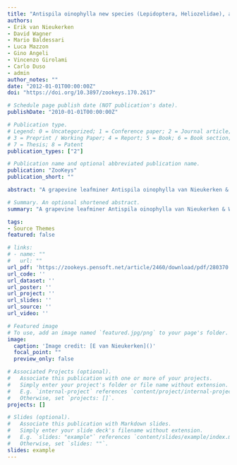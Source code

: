 ```yaml
---
title: "Antispila oinophylla new species (Lepidoptera, Heliozelidae), a new North American grapevine leafminer invading Italian vineyards: taxonomy, DNA barcodes and life cycle"
authors:
- Erik van Nieukerken
- David Wagner
- Mario Baldessari
- Luca Mazzon
- Gino Angeli
- Vincenzo Girolami
- Carlo Duso
- admin
author_notes: ""
date: "2012-01-01T00:00:00Z"
doi: "https://doi.org/10.3897/zookeys.170.2617"

# Schedule page publish date (NOT publication's date).
publishDate: "2010-01-01T00:00:00Z"

# Publication type.
# Legend: 0 = Uncategorized; 1 = Conference paper; 2 = Journal article;
# 3 = Preprint / Working Paper; 4 = Report; 5 = Book; 6 = Book section;
# 7 = Thesis; 8 = Patent
publication_types: ["2"]

# Publication name and optional abbreviated publication name.
publication: "ZooKeys"
publication_short: ""

abstract: "A grapevine leafminer Antispila oinophylla van Nieukerken & Wagner, sp. n., is described both from eastern North America (type locality: Georgia) and as a new important invader in North Italian vineyards (Trentino and Veneto Region) since 2006. The species is closely related to, and previously confused with A. ampelopsifoliella Chambers, 1874, a species feeding on Virginia creeper Parthenocissus quinquefolia (L.) Planchon., and both are placed in an informal A. ampelopsifoliella group. Wing pattern, genitalia, and DNA barcode data all confirm the conspecificity of native North American populations and Italian populations. COI barcodes differ by only 0–1.23%, indicating that the Italian populations are recently established from eastern North America. The new species feeds on various wild Vitis species in North America, on cultivated Vitis vinifera L. in Italy, and also on Parthenocissus quinquefolia in Italy. North American Antispila feeding on Parthenocissus include at least two other species, one of which is A. ampelopsifoliella. Morphology and biology of the new species are contrasted with those of North American Antispila Hübner, 1825 species and European Holocacista rivillei (Stainton, 1855). The source population of the introduction is unknown, but cases with larvae or pupae, attached to imported plants, are a likely possibility. DNA barcodes of the three European grapevine leafminers and those of all examined Heliozelidae are highly diagnostic. North American Vitaceae-feeding Antispila form two species complexes and include several as yet unnamed taxa. The identity of three out of the four previously described North American Vitaceae-feeding species cannot be unequivocally determined without further revision, but these are held to be different from A. oinophylla. In Italy the biology of A. oinophylla was studied in a vineyard in the Trento Province (Trentino-Alto Adige Region) in 2008 and 2009. Mature larvae overwinter inside their cases, fixed to vine trunks or training stakes. The first generation flies in June. An additional generation occurs from mid-August onwards. The impact of the pest in this vineyard was significant with more than 90% of leaves infested in mid-summer. Since the initial discovery in 2006, the pest spread to several additional Italian provinces, in 2010 the incidence of infestation was locally high in commercial vineyards. Preliminary phylogenetic analyses suggest that Antispila is paraphyletic, and that the Antispila ampelopsifoliella group is related to Coptodisca Walsingham, 1895, Holocacista Walsingham & Durrant, 1909 and Antispilina Hering, 1941, all of which possess reduced wing venation. Vitaceae may be the ancestral hostplant family for modern Heliozelidae."

# Summary. An optional shortened abstract.
summary: "A grapevine leafminer Antispila oinophylla van Nieukerken & Wagner, sp. n., is described both from eastern North America (type locality: Georgia) and as a new important invader in North Italian vineyards (Trentino and Veneto Region) since 2006"

tags:
- Source Themes
featured: false

# links:
# - name: ""
#   url: ""
url_pdf: 'https://zookeys.pensoft.net/article/2460/download/pdf/280370'
url_code: ''
url_dataset: ''
url_poster: ''
url_project: ''
url_slides: ''
url_source: ''
url_video: ''

# Featured image
# To use, add an image named `featured.jpg/png` to your page's folder. 
image:
  caption: 'Image credit: [E van Nieukerken]()'
  focal_point: ""
  preview_only: false

# Associated Projects (optional).
#   Associate this publication with one or more of your projects.
#   Simply enter your project's folder or file name without extension.
#   E.g. `internal-project` references `content/project/internal-project/index.md`.
#   Otherwise, set `projects: []`.
projects: []

# Slides (optional).
#   Associate this publication with Markdown slides.
#   Simply enter your slide deck's filename without extension.
#   E.g. `slides: "example"` references `content/slides/example/index.md`.
#   Otherwise, set `slides: ""`.
slides: example
---
```

